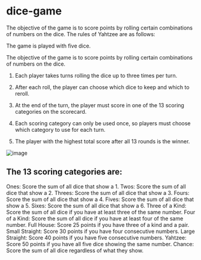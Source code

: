 # dice-game

The objective of the game is to score points by rolling certain combinations of numbers on the dice. The rules of Yahtzee are as follows:

The game is played with five dice.

The objective of the game is to score points by rolling certain combinations of numbers on the dice.

1. Each player takes turns rolling the dice up to three times per turn.

2. After each roll, the player can choose which dice to keep and which to reroll.

3. At the end of the turn, the player must score in one of the 13 scoring categories on the scorecard.

4. Each scoring category can only be used once, so players must choose which category to use for each turn.

5. The player with the highest total score after all 13 rounds is the winner.

![image](https://github.com/theKunte/yaahtzee-react-game/assets/32443542/34774ab0-f46c-4e63-a306-0dfc9abb4aca)

## The 13 scoring categories are:

Ones: Score the sum of all dice that show a 1.
Twos: Score the sum of all dice that show a 2.
Threes: Score the sum of all dice that show a 3.
Fours: Score the sum of all dice that show a 4.
Fives: Score the sum of all dice that show a 5.
Sixes: Score the sum of all dice that show a 6.
Three of a Kind: Score the sum of all dice if you have at least three of the same number.
Four of a Kind: Score the sum of all dice if you have at least four of the same number.
Full House: Score 25 points if you have three of a kind and a pair.
Small Straight: Score 30 points if you have four consecutive numbers.
Large Straight: Score 40 points if you have five consecutive numbers.
Yahtzee: Score 50 points if you have all five dice showing the same number.
Chance: Score the sum of all dice regardless of what they show.
